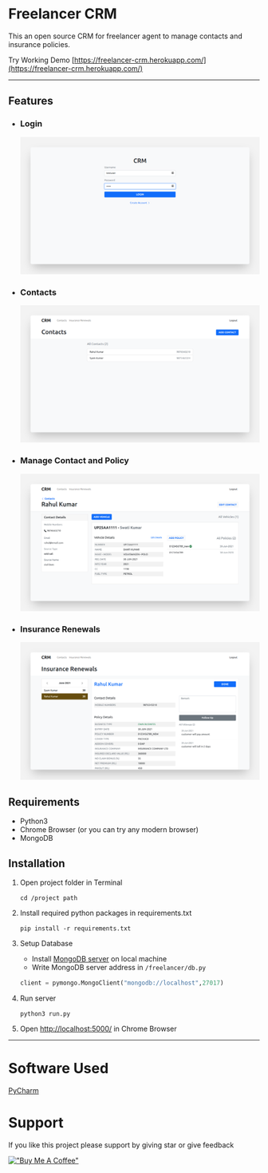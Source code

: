 # Freelancer CRM
This an open source CRM for freelancer agent to manage contacts and insurance policies.

Try Working Demo [https://freelancer-crm.herokuapp.com/](https://freelancer-crm.herokuapp.com/)

---

## Features

* ### Login
    ![Login](Screenshots/Login.png?raw=true "Login")

* ### Contacts
    ![Contacts](Screenshots/Contacts.png?raw=true "Contacts")

* ### Manage Contact and Policy
    ![View_Contact](Screenshots/Contact_Profile.png?raw=true "View_Contact")

* ### Insurance Renewals
    ![Insruance_Renewals](Screenshots/Insurance_Renewals.png?raw=true "Insruance_Renewals")



## Requirements

* Python3
* Chrome Browser (or you can try any modern browser)
* MongoDB


## Installation

1. Open project folder in Terminal
    ```commandline
   cd /project path
   ```

1. Install required python packages in requirements.txt
    ```commandline
   pip install -r requirements.txt
    ```

1. Setup Database
    * Install [MongoDB server](https://www.mongodb.com/try/download/community) on local machine
    * Write MongoDB server address in ```/freelancer/db.py```
   ```python
   client = pymongo.MongoClient("mongodb://localhost",27017)
   ```

1. Run server
    ```commandline
   python3 run.py
   ```

1. Open [http://localhost:5000/](http://localhost:5000/) in Chrome Browser

---

# Software Used
[PyCharm](https://www.jetbrains.com/pycharm/)

# Support
If you like this project please support by giving star or give feedback

[!["Buy Me A Coffee"](https://www.buymeacoffee.com/assets/img/custom_images/yellow_img.png)](https://www.buymeacoffee.com/growupanand)
